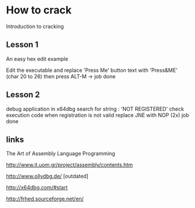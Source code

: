 # How to crack

Introduction to cracking

## Lesson 1
An easy hex edit example 

Edit the executable and replace 'Press Me' button text with 'Press&ME' (char 20 to 26)
then press ALT-M -> job done

## Lesson 2
debug application in x64dbg 
search for string : 'NOT REGISTERED'
check execution code when registration is not valid
replace JNE with NOP (2x)
job done


## links 
The Art of Assembly Language Programming

http://www.it.uom.gr/project/assembly/contents.htm

http://www.ollydbg.de/ [outdated]

http://x64dbg.com/#start

http://frhed.sourceforge.net/en/
